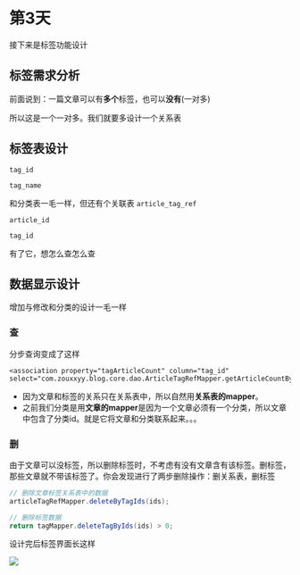 # 第3天

接下来是标签功能设计

## 标签需求分析

前面说到：一篇文章可以有**多个**标签，也可以**没有**(一对多)

所以这是一个一对多。我们就要多设计一个关系表

## 标签表设计

`tag_id` 

`tag_name`
 
和分类表一毛一样，但还有个关联表 `article_tag_ref`

`article_id` 
  
`tag_id` 

有了它，想怎么查怎么查

## 数据显示设计

增加与修改和分类的设计一毛一样

### 查

分步查询变成了这样

```
<association property="tagArticleCount" column="tag_id" select="com.zouxxyy.blog.core.dao.ArticleTagRefMapper.getArticleCountByTid"/>
```

- 因为文章和标签的关系只在关系表中，所以自然用**关系表的mapper**。
- 之前我们分类是用**文章的mapper**是因为一个文章必须有一个分类，所以文章中包含了分类id。就是它将文章和分类联系起来。。。

### 删

由于文章可以没标签，所以删除标签时，不考虑有没有文章含有该标签。删标签，那些文章就不带该标签了。你会发现进行了两步删除操作：删关系表，删标签

```java
// 删除文章标签关系表中的数据
articleTagRefMapper.deleteByTagIds(ids);

// 删除标签数据
return tagMapper.deleteTagByIds(ids) > 0;
```

设计完后标签界面长这样

![](https://user-gold-cdn.xitu.io/2019/7/25/16c29466dbe1ad8d?w=2704&h=1602&f=png&s=293257)